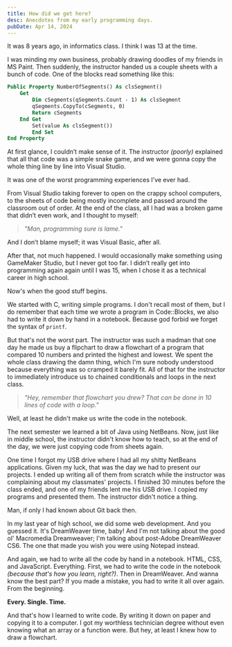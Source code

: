 ```yaml
---
title: How did we get here?
desc: Anecdotes from my early programming days.
pubDate: Apr 14, 2024
---
```


It was 8 years ago, in informatics class. I think I was 13 at the time.

I was minding my own business, probably drawing doodles of my friends in MS Paint. Then suddenly, the instructor handed us a couple sheets with a bunch of code. One of the blocks read something like this:

```vb
Public Property NumberOfSegments() As clsSegment()
    Get
        Dim cSegments(qSegments.Count - 1) As clsSegment
        qSegments.CopyTo(cSegments, 0)
        Return cSegments
    End Get
        Set(value As clsSegment())
        End Set
End Property
```

At first glance, I couldn’t make sense of it. The instructor _(poorly)_ explained that all that code was a simple snake game, and we were gonna copy the whole thing line by line into Visual Studio.

It was one of the worst programming experiences I’ve ever had.

From Visual Studio taking forever to open on the crappy school computers, to the sheets of code being mostly incomplete and passed around the classroom out of order. At the end of the class, all I had was a broken game that didn’t even work, and I thought to myself:

> _"Man, programming sure is lame."_

And I don’t blame myself; it was Visual Basic, after all.

After that, not much happened. I would occasionally make something using GameMaker Studio, but I never got too far. I didn’t really get into programming again again until I was 15, when I chose it as a technical career in high school.

Now's when the good stuff begins.

We started with C, writing simple programs. I don't recall most of them, but I do remember that each time we wrote a program in Code::Blocks, we also had to write it down by hand in a notebook. Because god forbid we forget the syntax of `printf`.

But that's not the worst part. The instructor was such a madman that one day he made us buy a flipchart to draw a flowchart of a program that compared 10 numbers and printed the highest and lowest. We spent the whole class drawing the damn thing, which I'm sure nobody understood because everything was so cramped it barely fit. All of that for the instructor to immediately introduce us to chained conditionals and loops in the next class.

> _"Hey, remember that flowchart you drew? That can be done in 10 lines of code with a loop."_

Well, at least he didn't make us write the code in the notebook.

The next semester we learned a bit of Java using NetBeans. Now, just like in middle school, the instructor didn't know how to teach, so at the end of the day, we were just copying code from sheets again.

One time I forgot my USB drive where I had all my shitty NetBeans applications. Given my luck, that was the day we had to present our projects. I ended up writing all of them from scratch while the instructor was complaining about my classmates' projects. I finished 30 minutes before the class ended, and one of my friends lent me his USB drive. I copied my programs and presented them. The instructor didn't notice a thing.

Man, if only I had known about Git back then.

In my last year of high school, we did some web development. And you guessed it. It's DreamWeaver time, baby! And I'm not talking about the good ol' Macromedia Dreamweaver; I'm talking about post-Adobe DreamWeaver CS6. The one that made you wish you were using Notepad instead.

And again, we had to write all the code by hand in a notebook. HTML, CSS, and JavaScript. Everything. First, we had to write the code in the notebook _(because that's how you learn, right?)_. Then in DreamWeaver. And wanna know the best part? If you made a mistake, you had to write it all over again. From the beginning.

**Every. Single. Time.**

And that's how I learned to write code. By writing it down on paper and copying it to a computer. I got my worthless technician degree without even knowing what an array or a function were. But hey, at least I knew how to draw a flowchart.
